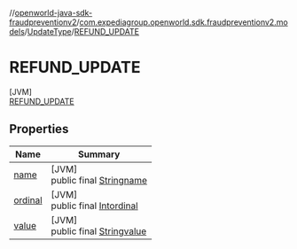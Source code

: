 //[openworld-java-sdk-fraudpreventionv2](../../../../index.md)/[com.expediagroup.openworld.sdk.fraudpreventionv2.models](../../index.md)/[UpdateType](../index.md)/[REFUND_UPDATE](index.md)

# REFUND_UPDATE

[JVM]\
[REFUND_UPDATE](index.md)

## Properties

| Name | Summary |
|---|---|
| [name](../../-verification-type/_3_-d-s/index.md#-372974862%2FProperties%2F-1883119931) | [JVM]<br>public final [String](https://kotlinlang.org/api/latest/jvm/stdlib/kotlin/-string/index.html)[name](../../-verification-type/_3_-d-s/index.md#-372974862%2FProperties%2F-1883119931) |
| [ordinal](../../-verification-type/_3_-d-s/index.md#-739389684%2FProperties%2F-1883119931) | [JVM]<br>public final [Int](https://kotlinlang.org/api/latest/jvm/stdlib/kotlin/-int/index.html)[ordinal](../../-verification-type/_3_-d-s/index.md#-739389684%2FProperties%2F-1883119931) |
| [value](../-p-a-y-m-e-n-t_-u-p-d-a-t-e/index.md#1257184193%2FProperties%2F-1883119931) | [JVM]<br>public final [String](https://kotlinlang.org/api/latest/jvm/stdlib/kotlin/-string/index.html)[value](../-p-a-y-m-e-n-t_-u-p-d-a-t-e/index.md#1257184193%2FProperties%2F-1883119931) |
